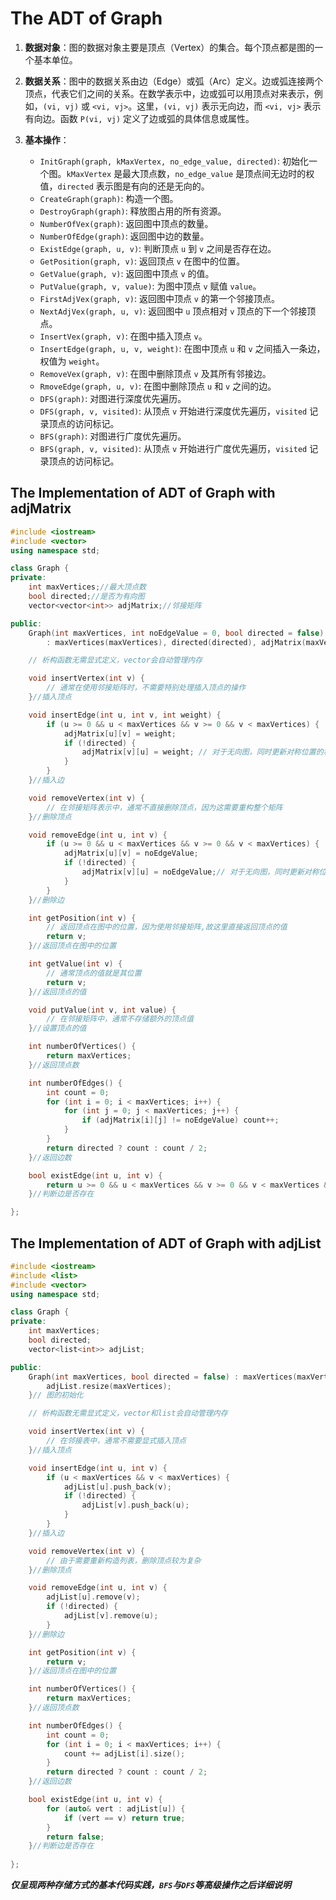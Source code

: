 # The ADT of Graph

1. **数据对象**：图的数据对象主要是顶点（Vertex）的集合。每个顶点都是图的一个基本单位。

2. **数据关系**：图中的数据关系由边（Edge）或弧（Arc）定义。边或弧连接两个顶点，代表它们之间的关系。在数学表示中，边或弧可以用顶点对来表示，例如，`(vi, vj)` 或 `<vi, vj>`。这里，`(vi, vj)` 表示无向边，而 `<vi, vj>` 表示有向边。函数 `P(vi, vj)` 定义了边或弧的具体信息或属性。

3. **基本操作**：
   - `InitGraph(graph, kMaxVertex, no_edge_value, directed)`: 初始化一个图。`kMaxVertex` 是最大顶点数，`no_edge_value` 是顶点间无边时的权值，`directed` 表示图是有向的还是无向的。
   - `CreateGraph(graph)`: 构造一个图。
   - `DestroyGraph(graph)`: 释放图占用的所有资源。
   - `NumberOfVex(graph)`: 返回图中顶点的数量。
   - `NumberOfEdge(graph)`: 返回图中边的数量。
   - `ExistEdge(graph, u, v)`: 判断顶点 `u` 到 `v` 之间是否存在边。
   - `GetPosition(graph, v)`: 返回顶点 `v` 在图中的位置。
   - `GetValue(graph, v)`: 返回图中顶点 `v` 的值。
   - `PutValue(graph, v, value)`: 为图中顶点 `v` 赋值 `value`。
   - `FirstAdjVex(graph, v)`: 返回图中顶点 `v` 的第一个邻接顶点。
   - `NextAdjVex(graph, u, v)`: 返回图中 `u` 顶点相对 `v` 顶点的下一个邻接顶点。
   - `InsertVex(graph, v)`: 在图中插入顶点 `v`。
   - `InsertEdge(graph, u, v, weight)`: 在图中顶点 `u` 和 `v` 之间插入一条边，权值为 `weight`。
   - `RemoveVex(graph, v)`: 在图中删除顶点 `v` 及其所有邻接边。
   - `RmoveEdge(graph, u, v)`: 在图中删除顶点 `u` 和 `v` 之间的边。
   - `DFS(graph)`: 对图进行深度优先遍历。
   - `DFS(graph, v, visited)`: 从顶点 `v` 开始进行深度优先遍历，`visited` 记录顶点的访问标记。
   - `BFS(graph)`: 对图进行广度优先遍历。
   - `BFS(graph, v, visited)`: 从顶点 `v` 开始进行广度优先遍历，`visited` 记录顶点的访问标记。

## The Implementation of ADT of Graph with adjMatrix

```cpp
#include <iostream>
#include <vector>
using namespace std;

class Graph {
private:
    int maxVertices;//最大顶点数
    bool directed;//是否为有向图
    vector<vector<int>> adjMatrix;//邻接矩阵

public:
    Graph(int maxVertices, int noEdgeValue = 0, bool directed = false)
        : maxVertices(maxVertices), directed(directed), adjMatrix(maxVertices, vector<int>(maxVertices, noEdgeValue)) {}//初始化

    // 析构函数无需显式定义，vector会自动管理内存

    void insertVertex(int v) {
        // 通常在使用邻接矩阵时，不需要特别处理插入顶点的操作
    }//插入顶点

    void insertEdge(int u, int v, int weight) {
        if (u >= 0 && u < maxVertices && v >= 0 && v < maxVertices) {
            adjMatrix[u][v] = weight;
            if (!directed) {
                adjMatrix[v][u] = weight; // 对于无向图，同时更新对称位置的权值
            }
        }
    }//插入边

    void removeVertex(int v) {
        // 在邻接矩阵表示中，通常不直接删除顶点，因为这需要重构整个矩阵
    }//删除顶点

    void removeEdge(int u, int v) {
        if (u >= 0 && u < maxVertices && v >= 0 && v < maxVertices) {
            adjMatrix[u][v] = noEdgeValue;
            if (!directed) {
                adjMatrix[v][u] = noEdgeValue;// 对于无向图，同时更新对称位置的权值
            }
        }
    }//删除边

    int getPosition(int v) {
        // 返回顶点在图中的位置，因为使用邻接矩阵,故这里直接返回顶点的值
        return v;
    }//返回顶点在图中的位置

    int getValue(int v) {
        // 通常顶点的值就是其位置
        return v;
    }//返回顶点的值

    void putValue(int v, int value) {
        // 在邻接矩阵中，通常不存储额外的顶点值
    }//设置顶点的值

    int numberOfVertices() {
        return maxVertices;
    }//返回顶点数

    int numberOfEdges() {
        int count = 0;
        for (int i = 0; i < maxVertices; i++) {
            for (int j = 0; j < maxVertices; j++) {
                if (adjMatrix[i][j] != noEdgeValue) count++;
            }
        }
        return directed ? count : count / 2;
    }//返回边数

    bool existEdge(int u, int v) {
        return u >= 0 && u < maxVertices && v >= 0 && v < maxVertices && adjMatrix[u][v] != noEdgeValue;
    }//判断边是否存在

};
```

## The Implementation of ADT of Graph with adjList

```cpp
#include <iostream>
#include <list>
#include <vector>
using namespace std;

class Graph {
private:
    int maxVertices;
    bool directed;
    vector<list<int>> adjList;

public:
    Graph(int maxVertices, bool directed = false) : maxVertices(maxVertices), directed(directed) {
        adjList.resize(maxVertices);
    }// 图的初始化

    // 析构函数无需显式定义，vector和list会自动管理内存

    void insertVertex(int v) {
        // 在邻接表中，通常不需要显式插入顶点
    }//插入顶点

    void insertEdge(int u, int v) {
        if (u < maxVertices && v < maxVertices) {
            adjList[u].push_back(v);
            if (!directed) {
                adjList[v].push_back(u);
            }
        }
    }//插入边

    void removeVertex(int v) {
        // 由于需要重新构造列表，删除顶点较为复杂
    }//删除顶点

    void removeEdge(int u, int v) {
        adjList[u].remove(v);
        if (!directed) {
            adjList[v].remove(u);
        }
    }//删除边

    int getPosition(int v) {
        return v;
    }//返回顶点在图中的位置

    int numberOfVertices() {
        return maxVertices;
    }//返回顶点数

    int numberOfEdges() {
        int count = 0;
        for (int i = 0; i < maxVertices; i++) {
            count += adjList[i].size();
        }
        return directed ? count : count / 2;
    }//返回边数

    bool existEdge(int u, int v) {
        for (auto& vert : adjList[u]) {
            if (vert == v) return true;
        }
        return false;
    }//判断边是否存在
    
};
```

***仅呈现两种存储方式的基本代码实践，`BFS`与`DFS`等高级操作之后详细说明***